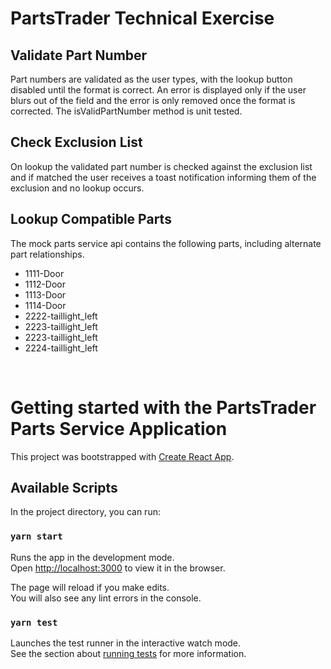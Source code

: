 # PartsTrader Technical Exercise

## Validate Part Number

Part numbers are validated as the user types, with the lookup button disabled until the format is correct. An error is displayed only if the user blurs out of the field and the error is only removed once the format is corrected. The isValidPartNumber method is unit tested.

## Check Exclusion List

On lookup the validated part number is checked against the exclusion list and if matched the user receives a toast notification informing them of the exclusion and no lookup occurs.

## Lookup Compatible Parts

The mock parts service api contains the following parts, including alternate part relationships.

- 1111-Door
- 1112-Door
- 1113-Door
- 1114-Door
- 2222-taillight_left
- 2223-taillight_left
- 2223-taillight_left
- 2224-taillight_left

<br>

# Getting started with the PartsTrader Parts Service Application

This project was bootstrapped with [Create React App](https://github.com/facebook/create-react-app).

## Available Scripts

In the project directory, you can run:

### `yarn start`

Runs the app in the development mode.\
Open [http://localhost:3000](http://localhost:3000) to view it in the browser.

The page will reload if you make edits.\
You will also see any lint errors in the console.

### `yarn test`

Launches the test runner in the interactive watch mode.\
See the section about [running tests](https://facebook.github.io/create-react-app/docs/running-tests) for more information.
